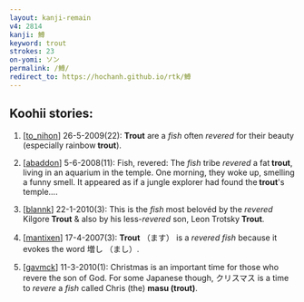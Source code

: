 ```yaml
---
layout: kanji-remain
v4: 2814
kanji: 鱒
keyword: trout
strokes: 23
on-yomi: ソン
permalink: /鱒/
redirect_to: https://hochanh.github.io/rtk/鱒
---
```


## Koohii stories: 

1) [<a href="http://kanji.koohii.com/profile/to_nihon">to_nihon</a>] 26-5-2009(22): <strong>Trout</strong> are a <em>fish</em> often <em>revered</em> for their beauty (especially rainbow<strong> trout</strong>).

2) [<a href="http://kanji.koohii.com/profile/abaddon">abaddon</a>] 5-6-2008(11): Fish, revered: The <em>fish</em> tribe <em>revered</em> a fat<strong> trout</strong>, living in an aquarium in the temple. One morning, they woke up, smelling a funny smell. It appeared as if a jungle explorer had found the<strong> trout</strong>&#039;s temple....

3) [<a href="http://kanji.koohii.com/profile/blannk">blannk</a>] 22-1-2010(3): This is the <em>fish</em> most belovéd by the <em>revered</em> Kilgore<strong> Trout</strong> &amp; also by his less-<em>revered</em> son, Leon Trotsky<strong> Trout</strong>.

4) [<a href="http://kanji.koohii.com/profile/mantixen">mantixen</a>] 17-4-2007(3): <strong>Trout</strong> （ます） is a <em>revered fish</em> because it evokes the word 増し （まし）.

5) [<a href="http://kanji.koohii.com/profile/gavmck">gavmck</a>] 11-3-2010(1): Christmas is an important time for those who revere the son of God. For some Japanese though, クリスマス is a time to <em>revere</em> a <em>fish</em> called Chris (the) <strong>masu (trout)</strong>.


